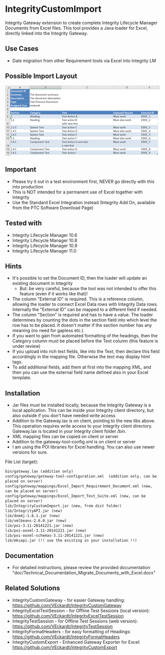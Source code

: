 # IntegrityCustomImport
Integrity Gateway extension to create complete Integrity Lifecycle Manager Documents from Excel files. This tool provides a Java loader for Excel, directly linked into the Integrity Gateway. 

## Use Cases
- Date migration from other Requirement tools via Excel into Integrity LM

## Possible Import Layout
![CustomImport](doc/ExcelImport.PNG)

## Important
- Please try it out in a test environment first, NEVER go directly with this into production 
- This is NOT intended for a permanent use of Excel together with Integrity
- Use the Standard Excel Integration instead (Integrity Add On, available from the PTC Software Download Page) 

## Tested with
- Integrity Lifecycle Manager 10.6
- Integrity Lifecycle Manager 10.8
- Integrity Lifecycle Manager 10.9
- Integrity Lifecycle Manager 11.0

## Hints
- It's possible to set the Document ID, then the loader will update an existing document in Integrity
  - But: be very careful, because the tool was not intended to offer this feature (even if it works like that)!
- The column "External ID" is required. This is a reference column, allowing the loader to connect Excel Data rows with Integrity Data rows. Internally the "External ID" can be mapped to a different field if needed.
- The column "Section" is required and has to have a value. The loader determines by counting the dots in the section field into which level the row has to be placed. It doesn't matter if the section number has any meaning (no need for gapless etc.)
- If you want to gain from automated formatting of the headings, then the Category column must be placed before the Text column (this feature is under review)
- If you upload into rich text fields, like into the Text, then declare this field accordingly in the mapping file. Otherwise the text may display html tags.
- To add additional fields, add them at first into the mapping XML, and then you can use the external field name defined also in your Excel template. 

## Installation
- Jar files must be installed locally, because the Integrity Gateway is a local application. This can be inside your Integrity client directory, but also outside if you don't have needed write access
- Addition to the Gateway.lax is on client, pointing to the new libs above. This operation requires write access to your Integrity client directory. Gateway.lax is located in your Integrity client folder /bin.
- XML mapping files can be copied on client or server
- Addition to the gateway-tool-config.xml is on client or server
- I am using the POI libraries for Excel handling. You can also use newer versions for sure.

File List (target):
```
bin/gateway.lax (addition only)
config/gateway/gateway-tool-configuration.xml  (addition only, can be placed on server)
config/gateway/mappings/Excel_Import_Requirement_Document.xml (new, can be placed on server)
config/gateway/mappings/Excel_Import_Test_Suite.xml (new, can be placed on server)
lib/IntegrityCustomImport.jar (new, from dist folder)
lib/IntegrityAPI.jar (new)
lib/dom4j-1.6.1.jar (new)
lib/xmlbeans-2.6.0.jar (new)
lib/poi-3.11-20141221.jar (new)
lib/poi-ooxml-3.11-20141221.jar (new)
lib/poi-ooxml-schemas-3.11-20141221.jar (new)
lib/mksapi.jar (!! use the existing in your installation !!)
```

## Documentation
- For detailed instructions, please review the provided documentation "doc/Technical_Documentation_Migrate_Documents_with_Excel.docx"

## Related Solutions
- IntegrityCustomGateway - for easier Gateway handling: https://github.com/VEckardt/IntegrityCustomGateway
- IntegrityExcelTestSession - for Offline Test Sessions (local version): https://github.com/VEckardt/IntegrityExcelTestSession
- IntegrityTestSession - for Offline Test Sessions (web version): https://github.com/VEckardt/IntegrityTestSession
- IntegrityFormatHeaders - for easy formatting of Headings: https://github.com/VEckardt/IntegrityFormatHeaders
- IntegrityCustomExport - Enhanced Gateway Exporter for Excel: https://github.com/VEckardt/IntegrityCustomExport
